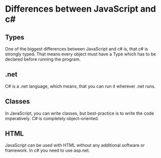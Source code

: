 # Differences between JavaScript and c# #
## Types
One of the biggest differences between JavaScript and c# is, that c# is strongly typed. That means every object must have a Type which has to be declared before running the program. 
## .net
C# is a .net language, which means, that you can run it wherever .net runs. 
## Classes
In JavaScript, you can write classes, but best-practice is to write the code imperatively. C# is completely object-oriented.
## HTML
JavaScript can be used with HTML without any additional software or framework. In c# you need to use asp.net.